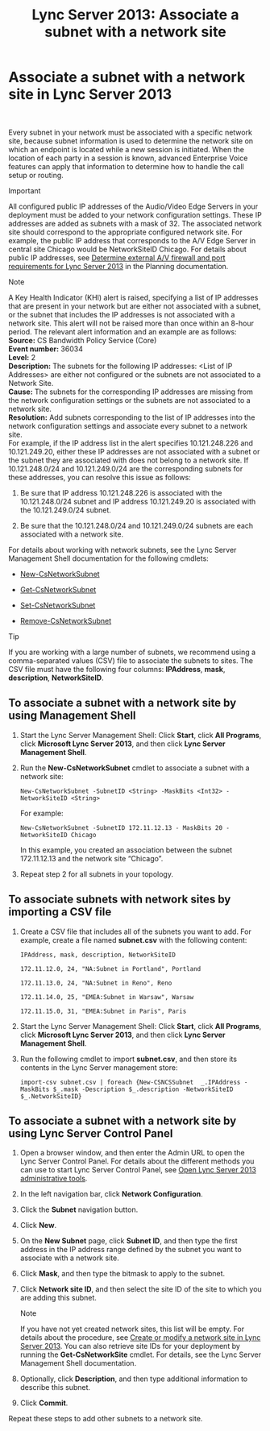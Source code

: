 ﻿---
title: 'Lync Server 2013: Associate a subnet with a network site'
TOCTitle: Associate a subnet with a network site
ms:assetid: aa69e3ac-542a-4ba1-9582-2e6bee29f633
ms:mtpsurl: https://technet.microsoft.com/en-us/library/Gg412804(v=OCS.15)
ms:contentKeyID: 48185043
ms.date: 07/23/2014
mtps_version: v=OCS.15
---

# Associate a subnet with a network site in Lync Server 2013

 


Every subnet in your network must be associated with a specific network site, because subnet information is used to determine the network site on which an endpoint is located while a new session is initiated. When the location of each party in a session is known, advanced Enterprise Voice features can apply that information to determine how to handle the call setup or routing.


> [!IMPORTANT]
> All configured public IP addresses of the Audio/Video Edge Servers in your deployment must be added to your network configuration settings. These IP addresses are added as subnets with a mask of 32. The associated network site should correspond to the appropriate configured network site. For example, the public IP address that corresponds to the A/V Edge Server in central site Chicago would be NetworkSiteID Chicago. For details about public IP addresses, see <A href="lync-server-2013-determine-external-a-v-firewall-and-port-requirements.md">Determine external A/V firewall and port requirements for Lync Server 2013</A> in the Planning documentation.




> [!NOTE]
> A Key Health Indicator (KHI) alert is raised, specifying a list of IP addresses that are present in your network but are either not associated with a subnet, or the subnet that includes the IP addresses is not associated with a network site. This alert will not be raised more than once within an 8-hour period. The relevant alert information and an example are as follows:<BR><STRONG>Source:</STRONG> CS Bandwidth Policy Service (Core)<BR><STRONG>Event number:</STRONG> 36034<BR><STRONG>Level:</STRONG> 2<BR><STRONG>Description:</STRONG> The subnets for the following IP addresses: &lt;List of IP Addresses&gt; are either not configured or the subnets are not associated to a Network Site.<BR><STRONG>Cause:</STRONG> The subnets for the corresponding IP addresses are missing from the network configuration settings or the subnets are not associated to a network site.<BR><STRONG>Resolution:</STRONG> Add subnets corresponding to the list of IP addresses into the network configuration settings and associate every subnet to a network site.<BR>For example, if the IP address list in the alert specifies 10.121.248.226 and 10.121.249.20, either these IP addresses are not associated with a subnet or the subnet they are associated with does not belong to a network site. If 10.121.248.0/24 and 10.121.249.0/24 are the corresponding subnets for these addresses, you can resolve this issue as follows: 
> <OL>
> <LI>
> <P>Be sure that IP address 10.121.248.226 is associated with the 10.121.248.0/24 subnet and IP address 10.121.249.20 is associated with the 10.121.249.0/24 subnet.</P>
> <LI>
> <P>Be sure that the 10.121.248.0/24 and 10.121.249.0/24 subnets are each associated with a network site.</P></LI></OL>



For details about working with network subnets, see the Lync Server Management Shell documentation for the following cmdlets:

  - [New-CsNetworkSubnet](https://technet.microsoft.com/en-us/library/gg398226\(v=ocs.15\))

  - [Get-CsNetworkSubnet](https://technet.microsoft.com/en-us/library/gg412825\(v=ocs.15\))

  - [Set-CsNetworkSubnet](https://technet.microsoft.com/en-us/library/gg412739\(v=ocs.15\))

  - [Remove-CsNetworkSubnet](https://technet.microsoft.com/en-us/library/gg425726\(v=ocs.15\))


> [!TIP]
> If you are working with a large number of subnets, we recommend using a comma-separated values (CSV) file to associate the subnets to sites. The CSV file must have the following four columns: <STRONG>IPAddress</STRONG>, <STRONG>mask</STRONG>, <STRONG>description</STRONG>, <STRONG>NetworkSiteID</STRONG>.



## To associate a subnet with a network site by using Management Shell

1.  Start the Lync Server Management Shell: Click **Start**, click **All Programs**, click **Microsoft Lync Server 2013**, and then click **Lync Server Management Shell**.

2.  Run the **New-CsNetworkSubnet** cmdlet to associate a subnet with a network site:
    
        New-CsNetworkSubnet -SubnetID <String> -MaskBits <Int32> -NetworkSiteID <String>
    
    For example:
    
        New-CsNetworkSubnet -SubnetID 172.11.12.13 - MaskBits 20 -NetworkSiteID Chicago
    
    In this example, you created an association between the subnet 172.11.12.13 and the network site “Chicago”.

3.  Repeat step 2 for all subnets in your topology.

## To associate subnets with network sites by importing a CSV file

1.  Create a CSV file that includes all of the subnets you want to add. For example, create a file named **subnet.csv** with the following content:
    
    `IPAddress, mask, description, NetworkSiteID`
    
    `172.11.12.0, 24, "NA:Subnet in Portland", Portland`
    
    `172.11.13.0, 24, "NA:Subnet in Reno", Reno`
    
    `172.11.14.0, 25, "EMEA:Subnet in Warsaw", Warsaw`
    
    `172.11.15.0, 31, "EMEA:Subnet in Paris", Paris`

2.  Start the Lync Server Management Shell: Click **Start**, click **All Programs**, click **Microsoft Lync Server 2013**, and then click **Lync Server Management Shell**.

3.  Run the following cmdlet to import **subnet.csv**, and then store its contents in the Lync Server management store:
    
        import-csv subnet.csv | foreach {New-CSNCSSubnet  _.IPAddress -MaskBits $_.mask -Description $_.description -NetworkSiteID $_.NetworkSiteID}

## To associate a subnet with a network site by using Lync Server Control Panel

1.  Open a browser window, and then enter the Admin URL to open the Lync Server Control Panel. For details about the different methods you can use to start Lync Server Control Panel, see [Open Lync Server 2013 administrative tools](lync-server-2013-open-lync-server-administrative-tools.md).

2.  In the left navigation bar, click **Network Configuration**.

3.  Click the **Subnet** navigation button.

4.  Click **New**.

5.  On the **New Subnet** page, click **Subnet ID**, and then type the first address in the IP address range defined by the subnet you want to associate with a network site.

6.  Click **Mask**, and then type the bitmask to apply to the subnet.

7.  Click **Network site ID**, and then select the site ID of the site to which you are adding this subnet.
    

    > [!NOTE]
    > If you have not yet created network sites, this list will be empty. For details about the procedure, see <A href="lync-server-2013-create-or-modify-a-network-site.md">Create or modify a network site in Lync Server 2013</A>. You can also retrieve site IDs for your deployment by running the <STRONG>Get-CsNetworkSite</STRONG> cmdlet. For details, see the Lync Server Management Shell documentation.



8.  Optionally, click **Description**, and then type additional information to describe this subnet.

9.  Click **Commit**.

Repeat these steps to add other subnets to a network site.


